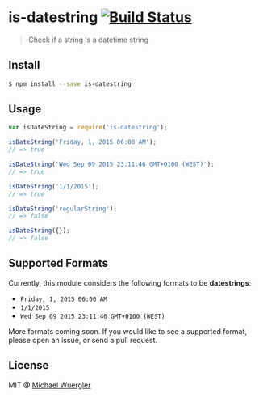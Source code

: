 # is-datestring [![Build Status](https://travis-ci.org/radiovisual/is-datestring.svg)](https://travis-ci.org/radiovisual/is-datestring)
> Check if a string is a datetime string

## Install
```sh
$ npm install --save is-datestring
```

## Usage
```js
var isDateString = require('is-datestring');

isDateString('Friday, 1, 2015 06:00 AM');
// => true

isDateString('Wed Sep 09 2015 23:11:46 GMT+0100 (WEST)');
// => true

isDateString('1/1/2015');
// => true

isDateString('regularString');
// => false

isDateString({});
// => false

```

## Supported Formats

Currently, this module considers the following formats to be **datestrings**:

- `Friday, 1, 2015 06:00 AM`
- `1/1/2015`
- `Wed Sep 09 2015 23:11:46 GMT+0100 (WEST)`

More formats coming soon. If you would like to see a supported format, please open an issue, or send a pull request. 

## License

MIT @ [Michael Wuergler](http://www.numetriclabs.com)